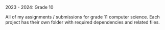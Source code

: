 2023 - 2024: Grade 10

All of my assignments / submissions for grade 11 computer science.
Each project has their own folder with required dependencies and related files.
